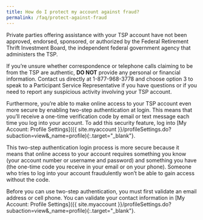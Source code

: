 ```yaml
---
title: How do I protect my account against fraud?
permalink: /faq/protect-against-fraud
---
```


Private parties offering assistance with your TSP account have not been approved, endorsed, sponsored, or authorized by the Federal Retirement Thrift Investment Board, the independent federal government agency that administers the TSP.

If you’re unsure whether correspondence or telephone calls claiming to be from the TSP are authentic, **DO NOT** provide any personal or financial information. Contact us directly at 1-877-968-3778 and choose option 3 to speak to a Participant Service Representative if you have questions or if you need to report any suspicious activity involving your TSP account.

Furthermore, you’re able to make online access to your TSP account even more secure by enabling two-step authentication at login. This means that you’ll receive a one-time verification code by email or text message each time you log into your account. To add this security feature, log into [My Account: Profile Settings]({{ site.myaccount }}/profileSettings.do?subaction=view&amp;_name=profile){:.target="\_blank"}.

This two-step authentication login process is more secure because it means that online access to your account requires something you know (your account number or username and password) and something you have (the one-time code you receive in your email or on your phone). Someone who tries to log into your account fraudulently won’t be able to gain access without the code.

Before you can use two-step authentication, you must first validate an email address or cell phone. You can validate your contact information in [My Account: Profile Settings]({{ site.myaccount }}/profileSettings.do?subaction=view&amp;_name=profile){:.target="\_blank"}.
